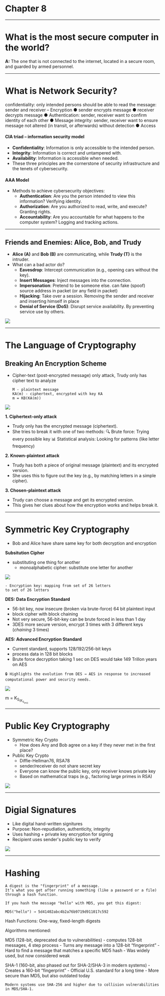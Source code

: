 # **Chapter 8**

---

# What is the most secure computer in the world?
**A:** The one that is not connected to the internet, located in a secure room, and guarded by armed personnel.

---

# What is Network Security?
confidentiality: only intended persons should be able to read the
message: sender and receiver
– Encryption
● sender encrypts message
● receiver decrypts message
●
Authentication: sender, receiver want to confirm identity of each
other
●
Message integrity: sender, receiver want to ensure message not
altered (in transit, or afterwards) without detection
●
Access 

#### CIA triad – information security model
- **Confidentiality**: Information is only accessible to the intended person.
- **Integrity**: Information is correct and untampered with.
- **Availability**: Information is accessible when needed.
- These three principles are the cornerstone of security infrastructure and the tenets of cybersecurity.

#### AAA Model
- Methods to achieve cybersecurity objectives:
    - **Authentication**: Are you the person intended to view this information? Verifying identity.
    - **Authorization**: Are you authorized to read, write, and execute? Granting rights.
    - **Accountability**: Are you accountable for what happens to the computer system? Logging and tracking actions.

---

## Friends and Enemies: Alice, Bob, and Trudy

- **Alice (A)** and **Bob (B)** are communicating, while **Trudy (T)** is the intruder.
- What can a bad actor do?
    - **Eavesdrop**: Intercept communication (e.g., opening cars without the key).
    - **Insert Messages**: Inject messages into the connection.
    - **Impersonation**: Pretend to be someone else. can fake (spoof) source address in packet (or any field in packet)
    - **Hijacking**: Take over a session. Removing the sender and receiver and inserting himself in place
    - **Denial of Service (DoS)**: Disrupt service availability. By preventing service use by others.

![](../img/1.png)

---

# The Language of Cryptography

## Breaking An Encryption Scheme 
- Cipher-text (post-encrypted message) only attack, Trudy only has cipher text to analyze
	```
	M - plaintext message
	KA(m) - ciphertext, encrypted with key KA
	m = KB(KA(m))
	```
![](../img/3.png)

**1. Ciphertext-only attack**
- Trudy only has the encrypted message (ciphertext).
- She tries to break it with one of two methods:
	🔍 Brute force: Trying every possible key
	📊 Statistical analysis: Looking for patterns (like letter frequency)

**2. Known-plaintext attack**
- Trudy has both a piece of original message (plaintext) and its encrypted version.
- She uses this to figure out the key (e.g., by matching letters in a simple cipher).

**3. Chosen-plaintext attack**
- Trudy can choose a message and get its encrypted version.
- This gives her clues about how the encryption works and helps break it.

---

# Symmetric Key Cryptography
- Bob and Alice have share same key for both decryption and encryption

**Subsitution Cipher**
- substituting one thing for another
    - monoalphabetic cipher: substitute one letter for another

![](../img/3.png)

	- Encryption key: mapping from set of 26 letters
	to set of 26 letters

**DES: Data Encryption Standard**
- 56-bit key, now insecure (broken via brute-force) 64 bit plaintext input
- block cipher with block chaining
- Not very secure, 56-bit-key can be brute forced in less than 1 day
- 3DES more secure version, encrypt 3 times with 3 different keys (*chaining* 3 times)

**AES: Advanced Encryption Standard**
- Current standard, supports 128/192/256-bit keys
- process data in 128 bit blocks
- Brute force decryption taking 1 sec on DES would take 149 Trillon years on AES

`🔒 Highlights the evolution from DES → AES in response to increased computational power and security needs.`

![](../img/2.png)

m = K<sub>S<sub>(K<sub>S<sub>(m))


---

# Public Key Cryptography
- Symmetric Key Crypto
	- How does Any and Bob agree on a key if they never met in the first place?
- Public Key Crypto
	- Diffie-Hellman76, RSA78
	- sender/receiver do not share secret key
	- Everyone can know the public key, only receiver knows private key
	- Based on mathematical traps (e.g., factoring large primes in RSA)

![](../img/5.png)

---

# Digial Signatures
- Like digital hand-written signitures
- Purpose: Non-repudiation, authenticity, integrity
- Uses hashing + private key encryption for signing
- Recipient uses sender's public key to verify

![](../img/6.png)

---

# Hashing
```
A digest is the "fingerprint" of a message.
It’s what you get after running something (like a password or a file) through a hash function.

If you hash the message "hello" with MD5, you get this digest:

MD5("hello") → 5d41402abc4b2a76b9719d911017c592
```

Hash Functions: One-way, fixed-length digests

Algorithms mentioned:

MD5 (128-bit, deprecated due to vulnerabilities)
	- computes 128-bit messages, 4 step process
	- Turns any message into a 128-bit “fingerprint”
	- Hard to find a message that matches a specific MD5 hash
	- Was widely used, but now considered weak

SHA-1 (160-bit, also phased out for SHA-2/SHA-3 in modern systems)
	- Creates a 160-bit “fingerprint”
	- Official U.S. standard for a long time
	- More secure than MD5, but also outdated today

`Modern systems use SHA-256 and higher due to collision vulnerabilities in MD5/SHA-1.`
